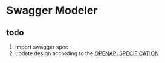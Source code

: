 # Swagger Modeler


## todo

1. import swagger spec
1. update design according to the [OPENAPI SPECIFICATION](http://swagger.io/specification/)
